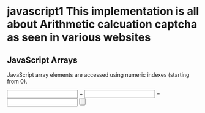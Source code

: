 # javascript1 This implementation is all about Arithmetic calcuation captcha as seen in various websites
<!DOCTYPE html>
<html>
<body>

<h2>JavaScript Arrays</h2>

<p>JavaScript array elements are accessed using numeric indexes (starting from 0).</p>

  
<!-- span and div tag   span is used for inline styling... in same line while div is block level element...-->
<input id="txt1"><span> + </span><input id="txt2"><span> = </span><input id ="sum"> <button id ="check" onclick="check()">


<script>

var arr1 = [1, 3, 5];  
var arr2 = [2,4,6];
var index=0;
document.getElementById("txt1").value = arr1[index];  
document.getElementById("txt2").value = arr2[index];
function check(){
var a,b,c;
a= Number(document.getElementById("txt1").value)
b= Number(document.getElementById("txt2").value)
c=Number(document.getElementById("sum").value)
if(c!=a+b)
{
alert("wrong an.. retype again")
document.getElementById("sum").value = ""
index=index+1 
if(index>2)
{
index=0;
}
document.getElementById("txt1").value = arr1[index];
document.getElementById("txt2").value = arr2[index];

}
}
</script>

</body>
</html>
